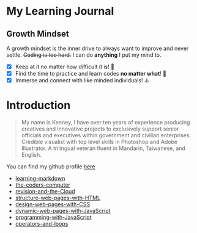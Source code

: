 # My Learning Journal
>
## Growth Mindset

A growth mindset is the inner drive to always want to improve and never settle. ~~Coding is too hard.~~ I can do **anything** I put my mind to.

- [x] Keep at it no matter how difficult it is! 📝
- [x] Find the time to practice and learn codes **no matter what**! 🥊
- [x] Immerse and connect with like minded individuals! ⚓

# Introduction

>My name is Kenney, I have over ten years of experience producing creatives and innovative projects to exclusively support senior officials and executives within government and civilian enterprises. Credible visualist with top level skills in Photoshop and Adobe Illustrator. A trilingual veteran fluent in Mandarin, Taiwanese, and English.

You can find my github profile [here](https://github.com/kenney-yang)

- [learning-markdown](https://kenney-yang.github.io/reading-notes/learning-markdown) 
- [the-coders-computer](https://kenney-yang.github.io/reading-notes/coder-computer) 
- [revision-and-the-Cloud](https://kenney-yang.github.io/reading-notes/revision-and-the-Cloud)
- [structure-web-pages-with-HTML](https://kenney-yang.github.io/reading-notes/structure-web-pages-with-HTML)
- [design-web-pages-with-CSS](https://kenney-yang.github.io/reading-notes/design-web-pages-with-CSS)
- [dynamic-web-pages-with-JavaScript](https://kenney-yang.github.io/reading-notes/dynamic-web-pages-with-JavaScript)
- [programming-with-JavaScript](https://kenney-yang.github.io/reading-notes/programming-with-JavaScript)
- [operators-and-loops](https://kenney-yang.github.io/reading-notes/operators-and-loops)

